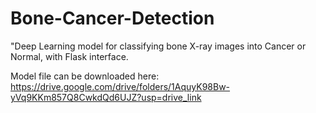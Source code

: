 # Bone-Cancer-Detection
"Deep Learning model for classifying bone X-ray images into Cancer or Normal, with Flask interface.

Model file can be downloaded here: https://drive.google.com/drive/folders/1AquyK98Bw-yVq9KKm857Q8CwkdQd6UJZ?usp=drive_link
